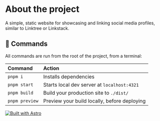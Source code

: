 # About the project
A simple, static website for showcasing and linking social media profiles, similar to Linktree or Linkstack.

## 🧞 Commands

All commands are run from the root of the project, from a terminal:

| Command        | Action                                       |
| :------------- | :------------------------------------------- |
| `pnpm i`       | Installs dependencies                        |
| `pnpm start`   | Starts local dev server at `localhost:4321`  |
| `pnpm build`   | Build your production site to `./dist/`      |
| `pnpm preview` | Preview your build locally, before deploying |

[![Built with Astro](https://astro.badg.es/v2/built-with-astro/tiny.svg)](https://astro.build)